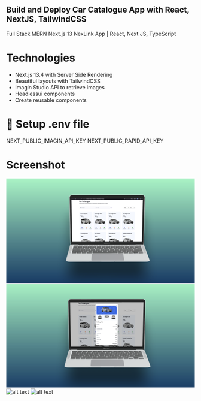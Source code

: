 ## Build and Deploy Car Catalogue App with React, NextJS, TailwindCSS

Full Stack MERN Next.js 13 NexLink App | React, Next JS, TypeScript

# Technologies
- Next.js 13.4 with Server Side Rendering
- Beautiful layouts with TailwindCSS
- Imagin Studio API to retrieve images
- Headlessui components
- Create reusable components
  
# 🔐 Setup .env file
NEXT_PUBLIC_IMAGIN_API_KEY
NEXT_PUBLIC_RAPID_API_KEY

# Screenshot
![alt text](1.png)
![alt text](2.png)
![alt text](3.png)
![alt text](4.png)

